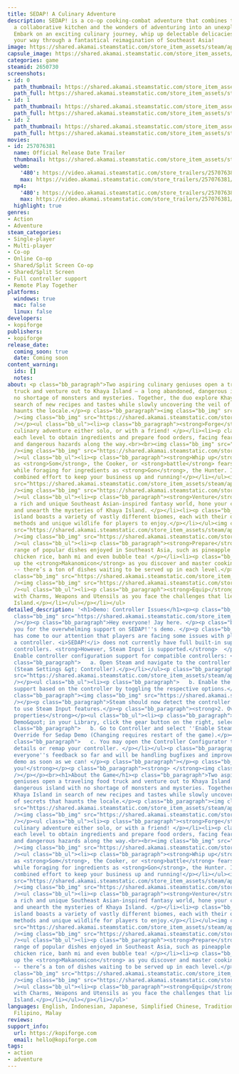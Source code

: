 ```yaml
---
title: SEDAP! A Culinary Adventure
description: SEDAP! is a co-op cooking-combat adventure that combines the chaos of
  a collaborative kitchen and the wonders of adventuring into an unexplored world.
  Embark on an exciting culinary journey, whip up delectable delicacies, and serve
  your way through a fantastical reimagination of Southeast Asia!
image: https://shared.akamai.steamstatic.com/store_item_assets/steam/apps/2650730/header.jpg?t=1732524677
capsule_image: https://shared.akamai.steamstatic.com/store_item_assets/steam/apps/2650730/d5b91609837eabf94c6f55ee299b6c809ebf23da/capsule_231x87.jpg?t=1732524677
categories: game
steamid: 2650730
screenshots:
- id: 0
  path_thumbnail: https://shared.akamai.steamstatic.com/store_item_assets/steam/apps/2650730/ss_965ef6a3da9baeee4f3d8ccc80da933a0b805209.600x338.jpg?t=1732524677
  path_full: https://shared.akamai.steamstatic.com/store_item_assets/steam/apps/2650730/ss_965ef6a3da9baeee4f3d8ccc80da933a0b805209.1920x1080.jpg?t=1732524677
- id: 1
  path_thumbnail: https://shared.akamai.steamstatic.com/store_item_assets/steam/apps/2650730/ss_81a11e25343aa466442569cb5077e5fee858c47d.600x338.jpg?t=1732524677
  path_full: https://shared.akamai.steamstatic.com/store_item_assets/steam/apps/2650730/ss_81a11e25343aa466442569cb5077e5fee858c47d.1920x1080.jpg?t=1732524677
- id: 2
  path_thumbnail: https://shared.akamai.steamstatic.com/store_item_assets/steam/apps/2650730/ss_f569cd449c662c895c2f34b632a930d357fbccb0.600x338.jpg?t=1732524677
  path_full: https://shared.akamai.steamstatic.com/store_item_assets/steam/apps/2650730/ss_f569cd449c662c895c2f34b632a930d357fbccb0.1920x1080.jpg?t=1732524677
movies:
- id: 257076381
  name: Official Release Date Trailer
  thumbnail: https://shared.akamai.steamstatic.com/store_item_assets/steam/apps/257076381/5f1dacc8bbfcbc8906b961cbd0adda16925e212f/movie_600x337.jpg?t=1732524671
  webm:
    '480': https://video.akamai.steamstatic.com/store_trailers/257076381/movie480_vp9.webm?t=1732524671
    max: https://video.akamai.steamstatic.com/store_trailers/257076381/movie_max_vp9.webm?t=1732524671
  mp4:
    '480': https://video.akamai.steamstatic.com/store_trailers/257076381/movie480.mp4?t=1732524671
    max: https://video.akamai.steamstatic.com/store_trailers/257076381/movie_max.mp4?t=1732524671
  highlight: true
genres:
- Action
- Adventure
steam_categories:
- Single-player
- Multi-player
- Co-op
- Online Co-op
- Shared/Split Screen Co-op
- Shared/Split Screen
- Full controller support
- Remote Play Together
platforms:
  windows: true
  mac: false
  linux: false
developers:
- kopiforge
publishers:
- kopiforge
release_date:
  coming_soon: true
  date: Coming soon
content_warning:
  ids: []
  notes:
about: <p class="bb_paragraph">Two aspiring culinary geniuses open a traveling food
  truck and venture out to Khaya Island – a long abandoned, dangerous island with
  no shortage of monsters and mysteries. Together, the duo explore Khaya Island in
  search of new recipes and tastes while slowly uncovering the veil of secrets that
  haunts the locale.</p><p class="bb_paragraph"><img class="bb_img" src="https://shared.akamai.steamstatic.com/store_item_assets/steam/apps/2650730/extras/Divider.png?t=1732524677"
  /><img class="bb_img" src="https://shared.akamai.steamstatic.com/store_item_assets/steam/apps/2650730/extras/Header_01.png?t=1732524677"
  /></p><ul class="bb_ul"><li><p class="bb_paragraph"><strong>Forge</strong> your
  culinary adventure either solo, or with a friend! </p></li><li><p class="bb_paragraph"><strong>Explore</strong>
  each level to obtain ingredients and prepare food orders, facing fearsome beasts
  and dangerous hazards along the way.<br><br><img class="bb_img" src="https://shared.akamai.steamstatic.com/store_item_assets/steam/apps/2650730/extras/Gif_01_New.gif?t=1732524677"
  /><img class="bb_img" src="https://shared.akamai.steamstatic.com/store_item_assets/steam/apps/2650730/extras/Header_02.png?t=1732524677"
  /><ul class="bb_ul"><li><p class="bb_paragraph"><strong>Whip up</strong> dishes
  as <strong>Som</strong>, the Cooker, or <strong>battle</strong> fearsome creatures
  while foraging for ingredients as <strong>Gon</strong>, the Hunter. It’ll take your
  combined effort to keep your business up and running!</p></li></ul><img class="bb_img"
  src="https://shared.akamai.steamstatic.com/store_item_assets/steam/apps/2650730/extras/Gif_02_New.gif?t=1732524677"
  /><img class="bb_img" src="https://shared.akamai.steamstatic.com/store_item_assets/steam/apps/2650730/extras/Header_03.png?t=1732524677"
  /><ul class="bb_ul"><li><p class="bb_paragraph"><strong>Venture</strong> through
  a rich and unique Southeast Asian-inspired fantasy world, hone your culinary skills
  and unearth the mysteries of Khaya Island. </p></li><li><p class="bb_paragraph">The
  island boasts a variety of vastly different biomes, each with their own food, cooking
  methods and unique wildlife for players to enjoy.</p></li></ul><img class="bb_img"
  src="https://shared.akamai.steamstatic.com/store_item_assets/steam/apps/2650730/extras/Gif_03_New.gif?t=1732524677"
  /><img class="bb_img" src="https://shared.akamai.steamstatic.com/store_item_assets/steam/apps/2650730/extras/Header_04.png?t=1732524677"
  /><ul class="bb_ul"><li><p class="bb_paragraph"><strong>Prepare</strong> a wide
  range of popular dishes enjoyed in Southeast Asia, such as pineapple fried rice,
  chicken rice, banh mi and even bubble tea! </p></li><li><p class="bb_paragraph">Fill
  up the <strong>Makanomicon</strong> as you discover and master cooking each dish
  -- there’s a ton of dishes waiting to be served up in each level.</p></li></ul><img
  class="bb_img" src="https://shared.akamai.steamstatic.com/store_item_assets/steam/apps/2650730/extras/Gif_04_New.gif?t=1732524677"
  /><img class="bb_img" src="https://shared.akamai.steamstatic.com/store_item_assets/steam/apps/2650730/extras/Header_05.png?t=1732524677"
  /><ul class="bb_ul"><li><p class="bb_paragraph"><strong>Equip</strong> yourself
  with Charms, Weapons and Utensils as you face the challenges that lie ahead in Khaya
  Island.</p></li></ul></p></li></ul>
detailed_description: '<h1>Demo: Controller Issues</h1><p><p class="bb_paragraph"><img
  class="bb_img" src="https://shared.akamai.steamstatic.com/store_item_assets/steam/apps/2650730/extras/Divider.png?t=1732524677"
  /></p><p class="bb_paragraph">Hey everyone! Jay here. </p><p class="bb_paragraph">Thank
  you for the overwhelming support on SEDAP!''s demo. </p><p class="bb_paragraph">It
  has come to our attention that players are facing some issues with playing using
  a controller. <i>SEDAP!</i> does not currently have full built-in support for all
  controllers. <strong>However, Steam Input is supported.</strong>  </p><p class="bb_paragraph"><u><strong>Steps:</strong></u><br>1.
  Enable controller configuration support for compatible controllers: </p><ul class="bb_ul"><li><p
  class="bb_paragraph">   a. Open Steam and navigate to the controller settings page
  (Steam Settings &gt; Controller).</p></li></ul><p class="bb_paragraph"><img class="bb_img"
  src="https://shared.akamai.steamstatic.com/store_item_assets/steam/apps/2650730/extras/Demo_Controller_Help_01.jpg?t=1732524677"
  /></p><ul class="bb_ul"><li><p class="bb_paragraph">   b. Enable the proper configuration
  support based on the controller by toggling the respective options.</p></li></ul><p
  class="bb_paragraph"><img class="bb_img" src="https://shared.akamai.steamstatic.com/store_item_assets/steam/apps/2650730/extras/Demo_Controller_Help_02.jpg?t=1732524677"
  /></p><p class="bb_paragraph">Steam should now detect the controller and allow it
  to use Steam Input features.</p><p class="bb_paragraph"><strong>2. Overriding game
  properties</strong></p><ul class="bb_ul"><li><p class="bb_paragraph">   a. On &quot;Sedap
  Demo&quot; in your Library, click the gear button on the right, select ''Properties...''.</p></li><li><p
  class="bb_paragraph">   b. Go to Controller and select ''Enable Steam Input'' for
  Override for Sedap Demo (Changing requires restart of the game).</p></li><li><p
  class="bb_paragraph">   c. You may open the Controller Configurator to see more
  details or remap your controller. </p></li></ul><p class="bb_paragraph">We appreciate
  everyone''s feedback so far and will be handling bugfixes and improvements to the
  demo as soon as we can! </p><p class="bb_paragraph"></p><p class="bb_paragraph"><strong>Thank
  you!</strong></p><p class="bb_paragraph"><strong> </strong><img class="bb_img" src="https://shared.akamai.steamstatic.com/store_item_assets/steam/apps/2650730/extras/Divider.png?t=1732524677"
  /></p></p><br><h1>About the Game</h1><p class="bb_paragraph">Two aspiring culinary
  geniuses open a traveling food truck and venture out to Khaya Island – a long abandoned,
  dangerous island with no shortage of monsters and mysteries. Together, the duo explore
  Khaya Island in search of new recipes and tastes while slowly uncovering the veil
  of secrets that haunts the locale.</p><p class="bb_paragraph"><img class="bb_img"
  src="https://shared.akamai.steamstatic.com/store_item_assets/steam/apps/2650730/extras/Divider.png?t=1732524677"
  /><img class="bb_img" src="https://shared.akamai.steamstatic.com/store_item_assets/steam/apps/2650730/extras/Header_01.png?t=1732524677"
  /></p><ul class="bb_ul"><li><p class="bb_paragraph"><strong>Forge</strong> your
  culinary adventure either solo, or with a friend! </p></li><li><p class="bb_paragraph"><strong>Explore</strong>
  each level to obtain ingredients and prepare food orders, facing fearsome beasts
  and dangerous hazards along the way.<br><br><img class="bb_img" src="https://shared.akamai.steamstatic.com/store_item_assets/steam/apps/2650730/extras/Gif_01_New.gif?t=1732524677"
  /><img class="bb_img" src="https://shared.akamai.steamstatic.com/store_item_assets/steam/apps/2650730/extras/Header_02.png?t=1732524677"
  /><ul class="bb_ul"><li><p class="bb_paragraph"><strong>Whip up</strong> dishes
  as <strong>Som</strong>, the Cooker, or <strong>battle</strong> fearsome creatures
  while foraging for ingredients as <strong>Gon</strong>, the Hunter. It’ll take your
  combined effort to keep your business up and running!</p></li></ul><img class="bb_img"
  src="https://shared.akamai.steamstatic.com/store_item_assets/steam/apps/2650730/extras/Gif_02_New.gif?t=1732524677"
  /><img class="bb_img" src="https://shared.akamai.steamstatic.com/store_item_assets/steam/apps/2650730/extras/Header_03.png?t=1732524677"
  /><ul class="bb_ul"><li><p class="bb_paragraph"><strong>Venture</strong> through
  a rich and unique Southeast Asian-inspired fantasy world, hone your culinary skills
  and unearth the mysteries of Khaya Island. </p></li><li><p class="bb_paragraph">The
  island boasts a variety of vastly different biomes, each with their own food, cooking
  methods and unique wildlife for players to enjoy.</p></li></ul><img class="bb_img"
  src="https://shared.akamai.steamstatic.com/store_item_assets/steam/apps/2650730/extras/Gif_03_New.gif?t=1732524677"
  /><img class="bb_img" src="https://shared.akamai.steamstatic.com/store_item_assets/steam/apps/2650730/extras/Header_04.png?t=1732524677"
  /><ul class="bb_ul"><li><p class="bb_paragraph"><strong>Prepare</strong> a wide
  range of popular dishes enjoyed in Southeast Asia, such as pineapple fried rice,
  chicken rice, banh mi and even bubble tea! </p></li><li><p class="bb_paragraph">Fill
  up the <strong>Makanomicon</strong> as you discover and master cooking each dish
  -- there’s a ton of dishes waiting to be served up in each level.</p></li></ul><img
  class="bb_img" src="https://shared.akamai.steamstatic.com/store_item_assets/steam/apps/2650730/extras/Gif_04_New.gif?t=1732524677"
  /><img class="bb_img" src="https://shared.akamai.steamstatic.com/store_item_assets/steam/apps/2650730/extras/Header_05.png?t=1732524677"
  /><ul class="bb_ul"><li><p class="bb_paragraph"><strong>Equip</strong> yourself
  with Charms, Weapons and Utensils as you face the challenges that lie ahead in Khaya
  Island.</p></li></ul></p></li></ul>'
languages: English, Indonesian, Japanese, Simplified Chinese, Traditional Chinese,
  Filipino, Malay
reviews:
support_info:
  url: https://kopiforge.com
  email: hello@kopiforge.com
tags:
- action
- adventure
---
```


